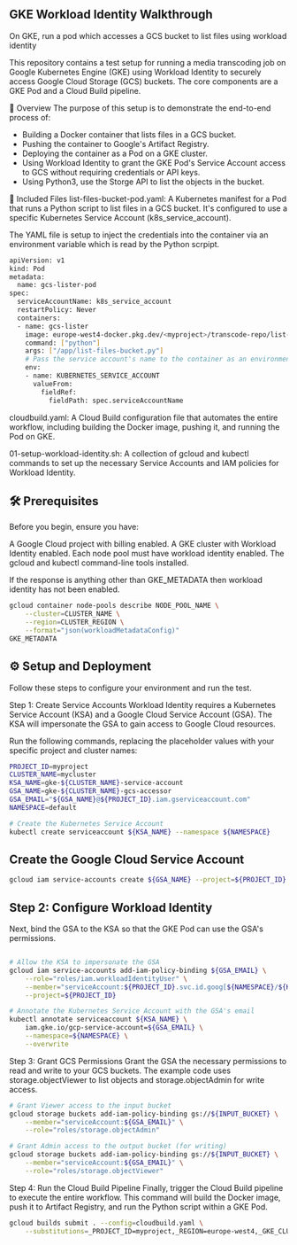 
## GKE Workload Identity Walkthrough


On GKE, run a pod which accesses a GCS bucket to list files using workload identity


This repository contains a test setup for running a media transcoding job on Google Kubernetes Engine (GKE) using Workload Identity to securely access Google Cloud Storage (GCS) buckets. The core components are a GKE Pod and a Cloud Build pipeline.

🚀 Overview
The purpose of this setup is to demonstrate the end-to-end process of:

* Building a Docker container that lists files in a GCS bucket.
* Pushing the container to Google's Artifact Registry.
* Deploying the container as a Pod on a GKE cluster.
* Using Workload Identity to grant the GKE Pod's Service Account access to GCS without requiring credentials or API keys.
* Using Python3, use the Storge API to list the objects in the bucket.

📂 Included Files
list-files-bucket-pod.yaml: A Kubernetes manifest for a Pod that runs a Python script to list files in a GCS bucket.
It's configured to use a specific Kubernetes Service Account (k8s_service_account).

The YAML file is setup to inject the credentials into the container via an environment variable which is read by the Python scrpipt.

```bash
apiVersion: v1
kind: Pod
metadata:
  name: gcs-lister-pod
spec:
  serviceAccountName: k8s_service_account
  restartPolicy: Never
  containers:
  - name: gcs-lister
    image: europe-west4-docker.pkg.dev/<myproject>/transcode-repo/list-files-bucket:latest
    command: ["python"]
    args: ["/app/list-files-bucket.py"]
    # Pass the service account's name to the container as an environment variable using the Kubernetes Downward API
    env:
    - name: KUBERNETES_SERVICE_ACCOUNT
      valueFrom:
        fieldRef:
          fieldPath: spec.serviceAccountName
```


cloudbuild.yaml: A Cloud Build configuration file that automates the entire workflow, including building the Docker image, pushing it,
and running the Pod on GKE.

01-setup-workload-identity.sh: A collection of gcloud and kubectl commands to set up the necessary Service Accounts and IAM policies for Workload Identity.

## 🛠️ Prerequisites
Before you begin, ensure you have:

A Google Cloud project with billing enabled.
A GKE cluster with Workload Identity enabled.
Each node pool must have workload identity enabled.
The gcloud and kubectl command-line tools installed.

If the response is anything other than GKE_METADATA then workload identity has not been enabled.
```bash
gcloud container node-pools describe NODE_POOL_NAME \
    --cluster=CLUSTER_NAME \
    --region=CLUSTER_REGION \
    --format="json(workloadMetadataConfig)"
GKE_METADATA
```

## ⚙️ Setup and Deployment
Follow these steps to configure your environment and run the test.

Step 1: Create Service Accounts
Workload Identity requires a Kubernetes Service Account (KSA) and a Google Cloud Service Account (GSA).
The KSA will impersonate the GSA to gain access to Google Cloud resources.

Run the following commands, replacing the placeholder values with your specific project and cluster names:

```Bash
PROJECT_ID=myproject
CLUSTER_NAME=mycluster
KSA_NAME=gke-${CLUSTER_NAME}-service-account
GSA_NAME=gke-${CLUSTER_NAME}-gcs-accessor
GSA_EMAIL="${GSA_NAME}@${PROJECT_ID}.iam.gserviceaccount.com"
NAMESPACE=default

# Create the Kubernetes Service Account
kubectl create serviceaccount ${KSA_NAME} --namespace ${NAMESPACE}
```

## Create the Google Cloud Service Account
```bash
gcloud iam service-accounts create ${GSA_NAME} --project=${PROJECT_ID}
```
## Step 2: Configure Workload Identity
Next, bind the GSA to the KSA so that the GKE Pod can use the GSA's permissions.

```Bash

# Allow the KSA to impersonate the GSA
gcloud iam service-accounts add-iam-policy-binding ${GSA_EMAIL} \
    --role="roles/iam.workloadIdentityUser" \
    --member="serviceAccount:${PROJECT_ID}.svc.id.goog[${NAMESPACE}/${KSA_NAME}]" \
    --project=${PROJECT_ID}

# Annotate the Kubernetes Service Account with the GSA's email
kubectl annotate serviceaccount ${KSA_NAME} \
    iam.gke.io/gcp-service-account=${GSA_EMAIL} \
    --namespace=${NAMESPACE} \
    --overwrite
```

Step 3: Grant GCS Permissions
Grant the GSA the necessary permissions to read and write to your GCS buckets.
The example code uses storage.objectViewer to list objects and storage.objectAdmin for write access.

```Bash
# Grant Viewer access to the input bucket
gcloud storage buckets add-iam-policy-binding gs://${INPUT_BUCKET} \
    --member="serviceAccount:${GSA_EMAIL}" \
    --role="roles/storage.objectAdmin"

# Grant Admin access to the output bucket (for writing)
gcloud storage buckets add-iam-policy-binding gs://${INPUT_BUCKET} \
    --member="serviceAccount:${GSA_EMAIL}" \
    --role="roles/storage.objectViewer"
```

Step 4: Run the Cloud Build Pipeline
Finally, trigger the Cloud Build pipeline to execute the entire workflow. This command will build the Docker image, push it to Artifact Registry, and run the Python script within a GKE Pod.

```Bash
gcloud builds submit . --config=cloudbuild.yaml \
    --substitutions=_PROJECT_ID=myproject,_REGION=europe-west4,_GKE_CLUSTER=mycluster
```
